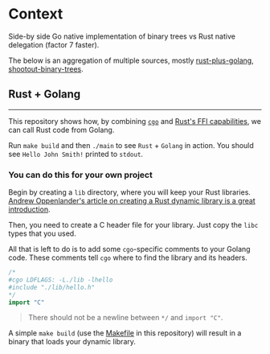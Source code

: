 # Context

Side-by side Go native implementation of binary trees vs Rust native delegation (factor 7 faster).

The below is an aggregation of multiple sources, mostly [rust-plus-golang](https://github.com/mediremi/rust-plus-golang), [shootout-binary-trees](https://github.com/stepancheg/rust-ide-rust/blob/master/src/test/bench/shootout-binarytrees.rs).

## Rust + Golang
---

This repository shows how, by combining
[`cgo`](https://blog.golang.org/c-go-cgo) and
[Rust's FFI capabilities](https://doc.rust-lang.org/book/ffi.html), we can call
Rust code from Golang.

Run `make build` and then `./main` to see `Rust` + `Golang` in action. You
should see `Hello John Smith!` printed to `stdout`.

### You can do this for your own project
Begin by creating a `lib` directory, where you will keep your Rust libraries.
[Andrew Oppenlander's article on creating a Rust dynamic library is a great introduction](http://oppenlander.me/articles/rust-ffi).

Then, you need to create a C header file for your library. Just copy the `libc`
types that you used.

All that is left to do is to add some `cgo`-specific comments to your Golang
code. These comments tell `cgo` where to find the library and its headers.

```go
/*
#cgo LDFLAGS: -L./lib -lhello
#include "./lib/hello.h"
*/
import "C"
```

> There should not be a newline between `*/` and `import "C"`.

A simple `make build` (use the [Makefile](Makefile) in this repository) will
result in a binary that loads your dynamic library.
